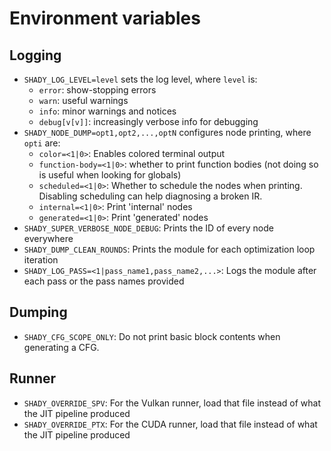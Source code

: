 # Environment variables

## Logging

 * `SHADY_LOG_LEVEL=level` sets the log level, where `level` is:
   * `error`: show-stopping errors
   * `warn`: useful warnings
   * `info`: minor warnings and notices
   * `debug[v[v]]`: increasingly verbose info for debugging
 * `SHADY_NODE_DUMP=opt1,opt2,...,optN` configures node printing, where `opti` are:
   * `color=<1|0>`: Enables colored terminal output
   * `function-body=<1|0>`: whether to print function bodies (not doing so is useful when looking for globals)
   * `scheduled=<1|0>`: Whether to schedule the nodes when printing. Disabling scheduling can help diagnosing a broken IR.
   * `internal=<1|0>`: Print 'internal' nodes
   * `generated=<1|0>`: Print 'generated' nodes
 * `SHADY_SUPER_VERBOSE_NODE_DEBUG`: Prints the ID of every node everywhere
 * `SHADY_DUMP_CLEAN_ROUNDS`: Prints the module for each optimization loop iteration
 * `SHADY_LOG_PASS=<1|pass_name1,pass_name2,...>`: Logs the module after each pass or the pass names provided

## Dumping

 * `SHADY_CFG_SCOPE_ONLY`: Do not print basic block contents when generating a CFG.

## Runner

 * `SHADY_OVERRIDE_SPV`: For the Vulkan runner, load that file instead of what the JIT pipeline produced
 * `SHADY_OVERRIDE_PTX`: For the CUDA runner, load that file instead of what the JIT pipeline produced